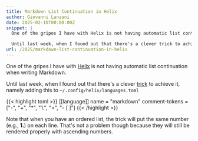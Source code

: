```yaml
---
title: Markdown List Continuation in Helix
author: Giovanni Lanzani
date: 2025-02-10T00:00:00Z
snippet: |
  One of the gripes I have with Helix is not having automatic list continuation when writing Markdown.

  Until last week, when I found out that there's a clever trick to achieve it
url: /2025/markdown-list-continuation-in-helix
---
```


One of the gripes I have with [Helix] is not having automatic list continuation when writing Markdown.

Until last week, when I found out that there's a clever [trick] to achieve it, namely adding this to `~/.config/helix/languages.toml`

{{< highlight toml >}}
[[language]]
name = "markdown"
comment-tokens = ["-", "+", "*", "1.", ">", "- [ ]"]
{{< /highlight >}}

Note that when you have an ordered list, the trick will put the same number (e.g., **1.**) on each line. That's not a problem though because they will still be rendered properly with ascending numbers.

[Helix]: https://helix-editor.com/
[trick]: https://github.com/helix-editor/helix/discussions/12812
